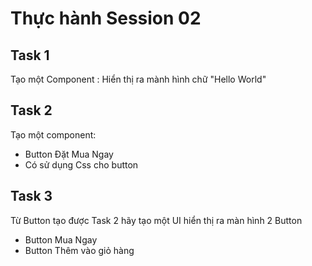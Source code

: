 # Thực hành Session 02
## Task 1

Tạo một Component : Hiển thị ra mành hình chữ "Hello World"
## Task 2

Tạo một component: 

- Button Đặt Mua Ngay
- Có sử dụng Css cho button

## Task 3

Từ Button tạo được Task 2 hãy tạo một UI hiển thị ra màn hình 2 Button

- Button Mua Ngay
- Button Thêm vào giỏ hàng


